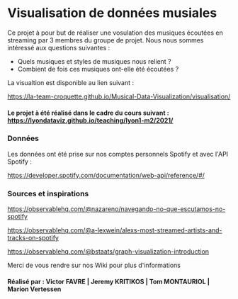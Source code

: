 # Visualisation de données musiales


Ce projet à pour but de réaliser une vosulation des musiques écoutées en streaming par 3 membres du groupe de projet. Nous nous sommes intéressé aux questions suivantes :

- Quels musiques et styles de musiques nous relient ?
- Combient de fois ces musiques ont-elle été écoutées ?

La visualtion est disponible au lien suivant :

https://la-team-croquette.github.io/Musical-Data-Visualization/visualisation/


#### Le projet à été réalisé dans le cadre du cours suivant : https://lyondataviz.github.io/teaching/lyon1-m2/2021/


### Données

Les données ont été prise sur nos comptes personnels Spotify et avec l'API Spotify :

https://developer.spotify.com/documentation/web-api/reference/#/

### Sources et inspirations

https://observablehq.com/@nazareno/navegando-no-que-escutamos-no-spotify

https://observablehq.com/@a-lexwein/alexs-most-streamed-artists-and-tracks-on-spotify

https://observablehq.com/@bstaats/graph-visualization-introduction

Merci de vous rendre sur nos Wiki pour plus d'informations 


 #### Réalisé par : Victor FAVRE | Jeremy KRITIKOS | Tom MONTAURIOL | Marion Vertessen
